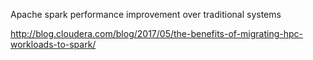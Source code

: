 Apache spark performance improvement over traditional systems 


http://blog.cloudera.com/blog/2017/05/the-benefits-of-migrating-hpc-workloads-to-spark/
